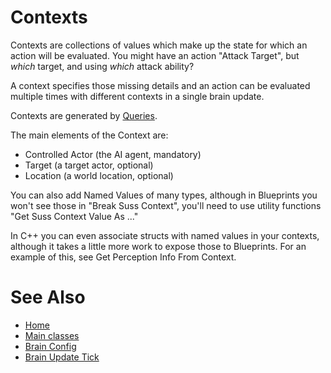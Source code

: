 # Contexts

Contexts are collections of values which make up the state for which an action 
will be evaluated. You might have an action "Attack Target", but *which* target,
and using *which* attack ability? 

A context specifies those missing details and an action can be evaluated multiple
times with different contexts in a single brain update.

Contexts are generated by [Queries](Actions.md#queries).

The main elements of the Context are:

* Controlled Actor (the AI agent, mandatory)
* Target (a target actor, optional)
* Location (a world location, optional)

You can also add Named Values of many types, although in Blueprints
you won't see those in "Break Suss Context", you'll need to use utility functions
"Get Suss Context Value As ..."

In C++ you can even associate structs with named values in your contexts, although
it takes a little more work to expose those to Blueprints. For an example of this,
see Get Perception Info From Context.

# See Also

* [Home](../README.md)
* [Main classes](doc/MainClasses.md)
* [Brain Config](BrainConfig.md)
* [Brain Update Tick](BrainUpdate.md)
